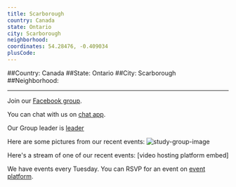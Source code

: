 ```yaml
---
title: Scarborough
country: Canada
state: Ontario
city: Scarborough
neighborhood: 
coordinates: 54.28476, -0.409034
plusCode:
---
```


##Country: Canada
##State: Ontario
##City: Scarborough
##Neighborhood: 
*****
Join our [Facebook group](https://www.facebook.com/groups/free.code.camp.scarborough).

You can chat with us on [chat app]().

Our Group leader is [leader]()

Here are some pictures from our recent events:
![study-group-image]()

Here's a stream of one of our recent events:
[video hosting platform embed]

We have events every Tuesday. You can RSVP for an event on [event platform]().
